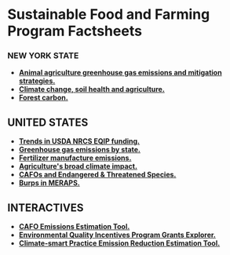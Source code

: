 # Sustainable Food and Farming Program Factsheets

### NEW YORK STATE
* **[Animal agriculture greenhouse gas emissions and mitigation strategies.](https://ejsff.github.io/NY)**
* **[Climate change, soil health and agriculture.](https://ejsff.github.io/NYSOIL/)**
* **[Forest carbon.](https://ejsff.github.io/NYFORESTS/)**

## UNITED STATES
* **[Trends in USDA NRCS EQIP funding.](https://ejsff.github.io/EQIP)**
* **[Greenhouse gas emissions by state.](https://ejsff.github.io/STATEGHGS/)**
* **[Fertilizer manufacture emissions.](https://ejsff.github.io/FERT/)**
* **[Agriculture's broad climate impact.](https://storymaps.arcgis.com/stories/19986409de48403ea7be66fa37e1ff9e)**
* **[CAFOs and Endangered & Threatened Species.](https://arcg.is/THW1y)**
* **[Burps in MERAPS.](https://arcg.is/vqC000)**

## INTERACTIVES
* **[CAFO Emissions Estimation Tool.](https://sustainablefoodfarming.shinyapps.io/CAFOINVENTORY/)**
* **[Environmental Quality Incentives Program Grants Explorer.](https://sustainablefoodfarming.shinyapps.io/EQIP/)**
* **[Climate-smart Practice Emission Reduction Estimation Tool.](https://sustainablefoodfarming.shinyapps.io/EmissionReductions/)**

